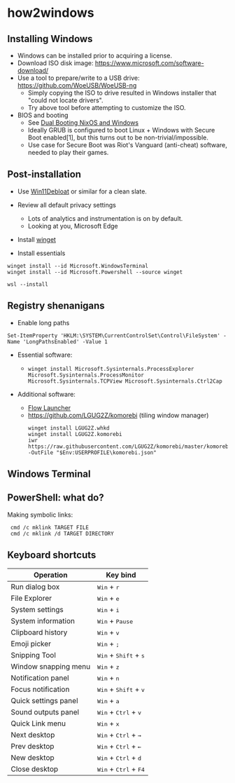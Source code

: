 # how2windows

## Installing Windows

- Windows can be installed prior to acquiring a license.
- Download ISO disk image: https://www.microsoft.com/software-download/
- Use a tool to prepare/write to a USB drive: https://github.com/WoeUSB/WoeUSB-ng
    - Simply copying the ISO to drive resulted in Windows installer that "could not locate drivers".
    - Try above tool before attempting to customize the ISO.
- BIOS and booting
    - See [Dual Booting NixOS and Windows](https://wiki.nixos.org/wiki/Dual_Booting_NixOS_and_Windows)
    - Ideally GRUB is configured to boot Linux + Windows with Secure Boot enabled[1], but this turns out to be non-trivial/impossible.
    - Use case for Secure Boot was Riot's Vanguard (anti-cheat) software, needed to play their games.

## Post-installation

- Use [Win11Debloat](https://github.com/Raphire/Win11Debloat) or similar for a clean slate.

- Review all default privacy settings
  - Lots of analytics and instrumentation is on by default.
  - Looking at you, Microsoft Edge

- Install [winget](https://aka.ms/getwinget)
- Install essentials

```
winget install --id Microsoft.WindowsTerminal
winget install --id Microsoft.Powershell --source winget

wsl --install
```

## Registry shenanigans

- Enable long paths
```
Set-ItemProperty 'HKLM:\SYSTEM\CurrentControlSet\Control\FileSystem' -Name 'LongPathsEnabled' -Value 1
```

- Essential software:
    - `winget install Microsoft.Sysinternals.ProcessExplorer Microsoft.Sysinternals.ProcessMonitor Microsoft.Sysinternals.TCPView Microsoft.Sysinternals.Ctrl2Cap`

- Additional software:
    - [Flow Launcher](https://www.flowlauncher.com/)
    - https://github.com/LGUG2Z/komorebi (tiling window manager)
      ```
      winget install LGUG2Z.whkd
      winget install LGUG2Z.komorebi
      iwr https://raw.githubusercontent.com/LGUG2Z/komorebi/master/komorebi.example.json -OutFile "$Env:USERPROFILE\komorebi.json"
      ```
## Windows Terminal

## PowerShell: what do?

Making symbolic links:
```
 cmd /c mklink TARGET FILE
 cmd /c mklink /d TARGET DIRECTORY
```

## Keyboard shortcuts


| Operation            | Key bind                                         |
|----------------------|--------------------------------------------------|
| Run dialog box       | <kbd>Win</kbd> + <kbd>r</kbd>                    |
| File Explorer        | <kbd>Win</kbd> + <kbd>e</kbd>                    |
| System settings      | <kbd>Win</kbd> + <kbd>i</kbd>                    |
| System information   | <kbd>Win</kbd> + <kbd>Pause</kbd>                |
| Clipboard history    | <kbd>Win</kbd> + <kbd>v</kbd>                    |
| Emoji picker         | <kbd>Win</kbd> + <kbd>;</kbd>                    |
| Snipping Tool        | <kbd>Win</kbd> + <kbd>Shift</kbd> + <kbd>s</kbd> |
| Window snapping menu | <kbd>Win</kbd> + <kbd>z</kbd>                    |
| Notification panel   | <kbd>Win</kbd> + <kbd>n</kbd>                    |
| Focus notification   | <kbd>Win</kbd> + <kbd>Shift</kbd> + <kbd>v</kbd> |
| Quick settings panel | <kbd>Win</kbd> + <kbd>a</kbd>                    |
| Sound outputs panel  | <kbd>Win</kbd> + <kbd>Ctrl</kbd> + <kbd>v</kbd>  |
| Quick Link menu      | <kbd>Win</kbd> + <kbd>x</kbd>                    |
| Next desktop         | <kbd>Win</kbd> + <kbd>Ctrl</kbd> + <kbd>→</kbd>  |
| Prev desktop         | <kbd>Win</kbd> + <kbd>Ctrl</kbd> + <kbd>←</kbd>  |
| New desktop          | <kbd>Win</kbd> + <kbd>Ctrl</kbd> + <kbd>d</kbd>  |
| Close desktop        | <kbd>Win</kbd> + <kbd>Ctrl</kbd> + <kbd>F4</kbd> |
